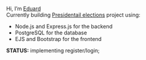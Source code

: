 Hi, I’m [Eduard](https://github.com/eddbdea)  
Currently building [Presidentail elections](https://github.com/eddbdea/Presidential-elections) project using:
  - Node.js and Express.js for the backend  
  - PostgreSQL for the database  
  - EJS and Bootstrap for the frontend

**STATUS:** implementing register/login;


<!---
eddbdea/eddbdea is a ✨ special ✨ repository because its `README.md` (this file) appears on your GitHub profile.
You can click the Preview link to take a look at your changes.
--->
